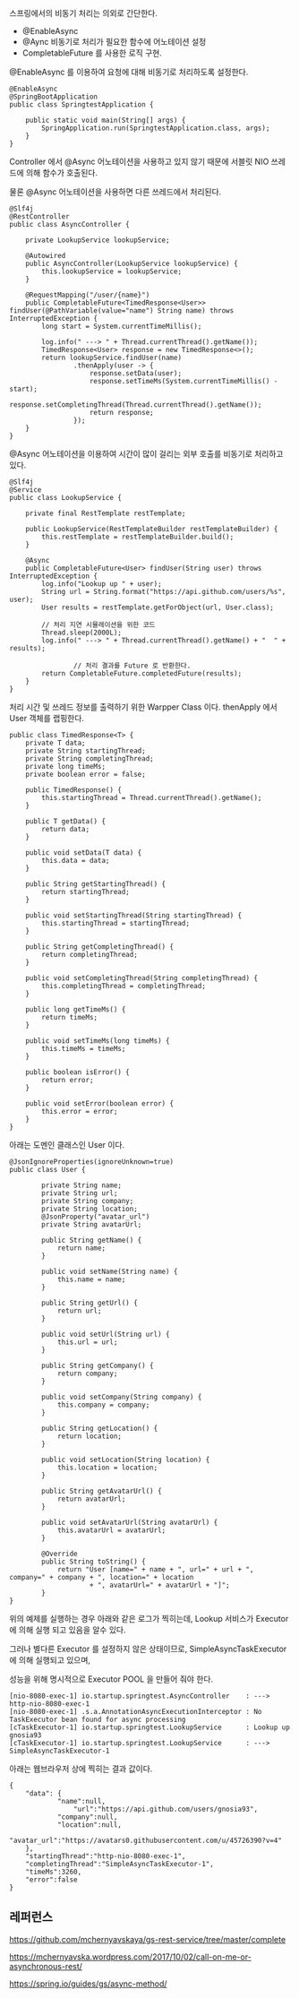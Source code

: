 스프링에서의 비동기 처리는 의외로 간단한다. 

- @EnableAsync 
- @Aync 비동기로 처리가 필요한 함수에 어노테이션 설정
- CompletableFuture 를 사용한 로직 구현.


@EnableAsync 를 이용하여 요청에 대해 비동기로 처리하도록 설정한다. 

```
@EnableAsync
@SpringBootApplication
public class SpringtestApplication {

	public static void main(String[] args) {
		SpringApplication.run(SpringtestApplication.class, args);
	}
}
```

Controller 에서 @Async 어노테이션을 사용하고 있지 않기 때문에 서블릿 NIO 쓰레드에 의해 함수가 호출된다. 

물론 @Async 어노테이션을 사용하면 다른 쓰레드에서 처리된다. 

```
@Slf4j
@RestController
public class AsyncController {

	private LookupService lookupService;
	
	@Autowired
	public AsyncController(LookupService lookupService) {
		this.lookupService = lookupService;
	}
	
	@RequestMapping("/user/{name}")
	public CompletableFuture<TimedResponse<User>> findUser(@PathVariable(value="name") String name) throws InterruptedException {
		long start = System.currentTimeMillis();
		
		log.info(" ---> " + Thread.currentThread().getName());
		TimedResponse<User> response = new TimedResponse<>();
		return lookupService.findUser(name)
				.thenApply(user -> {
					response.setData(user);
					response.setTimeMs(System.currentTimeMillis() - start);
					response.setCompletingThread(Thread.currentThread().getName());
					return response;
				});
	}
}

```

@Async 어노테이션을 이용하여 시간이 많이 걸리는 외부 호출를 비동기로 처리하고 있다. 

```
@Slf4j
@Service
public class LookupService {

	private final RestTemplate restTemplate;
	
	public LookupService(RestTemplateBuilder restTemplateBuilder) {
		this.restTemplate = restTemplateBuilder.build();
	}
	
	@Async
	public CompletableFuture<User> findUser(String user) throws InterruptedException {
		log.info("Lookup up " + user);
		String url = String.format("https://api.github.com/users/%s", user);
		User results = restTemplate.getForObject(url, User.class);
		
		// 처리 지연 시뮬레이션을 위한 코드 
		Thread.sleep(2000L);          
		log.info(" ---> " + Thread.currentThread().getName() + "  " + results);
  
                // 처리 결과를 Future 로 반환한다. 
		return CompletableFuture.completedFuture(results);          
	}	
}
```

처리 시간 및 쓰레드 정보를 출력하기 위한 Warpper Class 이다. thenApply 에서 User 객체를 랩핑한다.

```
public class TimedResponse<T> {
	private T data;
	private String startingThread;
	private String completingThread;
	private long timeMs;
	private boolean error = false;
	
	public TimedResponse() {
		this.startingThread = Thread.currentThread().getName();
	}

	public T getData() {
		return data;
	}

	public void setData(T data) {
		this.data = data;
	}

	public String getStartingThread() {
		return startingThread;
	}

	public void setStartingThread(String startingThread) {
		this.startingThread = startingThread;
	}

	public String getCompletingThread() {
		return completingThread;
	}

	public void setCompletingThread(String completingThread) {
		this.completingThread = completingThread;
	}

	public long getTimeMs() {
		return timeMs;
	}

	public void setTimeMs(long timeMs) {
		this.timeMs = timeMs;
	}

	public boolean isError() {
		return error;
	}

	public void setError(boolean error) {
		this.error = error;
	}
}
```

아래는 도멘인 클래스인 User 이다. 

```
@JsonIgnoreProperties(ignoreUnknown=true)
public class User {

	    private String name;
	    private String url;
	    private String company;
	    private String location;
	    @JsonProperty("avatar_url")
	    private String avatarUrl;

	    public String getName() {
	        return name;
	    }

	    public void setName(String name) {
	        this.name = name;
	    }

	    public String getUrl() {
	        return url;
	    }

	    public void setUrl(String url) {
	        this.url = url;
	    }

	    public String getCompany() {
	        return company;
	    }

	    public void setCompany(String company) {
	        this.company = company;
	    }

	    public String getLocation() {
	        return location;
	    }

	    public void setLocation(String location) {
	        this.location = location;
	    }

	    public String getAvatarUrl() {
	        return avatarUrl;
	    }

	    public void setAvatarUrl(String avatarUrl) {
	        this.avatarUrl = avatarUrl;
	    }

		@Override
		public String toString() {
			return "User [name=" + name + ", url=" + url + ", company=" + company + ", location=" + location
					+ ", avatarUrl=" + avatarUrl + "]";
		}
}
```

위의 예제를 실행하는 경우 아래와 같은 로그가 찍히는데, Lookup 서비스가 Executor 에 의해 실행 되고 있음을 알수 있다. 

그러나 별다른 Executor 를 설정하지 않은 상태이므로, SimpleAsyncTaskExecutor 에 의해 실행되고 있으며, 

성능을 위해 명시적으로 Executor POOL 을 만들어 줘야 한다. 

```
[nio-8080-exec-1] io.startup.springtest.AsyncController    : ---> http-nio-8080-exec-1
[nio-8080-exec-1] .s.a.AnnotationAsyncExecutionInterceptor : No TaskExecutor bean found for async processing
[cTaskExecutor-1] io.startup.springtest.LookupService      : Lookup up gnosia93
[cTaskExecutor-1] io.startup.springtest.LookupService      : ---> SimpleAsyncTaskExecutor-1
```

아래는 웹브라우저 상에 찍히는 결과 값이다. 
```
{
    "data": {
	        "name":null,
                "url":"https://api.github.com/users/gnosia93",
	        "company":null,
	        "location":null,
	        "avatar_url":"https://avatars0.githubusercontent.com/u/45726390?v=4"
    },
    "startingThread":"http-nio-8080-exec-1",
    "completingThread":"SimpleAsyncTaskExecutor-1",
    "timeMs":3260,
    "error":false
}
```




## 레퍼런스 ##

https://github.com/mchernyavskaya/gs-rest-service/tree/master/complete

https://mchernyavska.wordpress.com/2017/10/02/call-on-me-or-asynchronous-rest/

https://spring.io/guides/gs/async-method/
